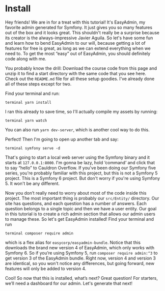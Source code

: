 # Install

Hey friends! We are in for a treat with this tutorial! It's EasyAdmin, my
favorite admin generated for Symfony. It just gives you so many features out of
the box and it looks great. This shouldn't really be a surprise because its creator is
the always-impressive Javier Aguila. So let's have some fun and learn how to bend
EasyAdmin to our will, because getting a lot of features for free is great, as long
as we can extend everything when we need to. To get the most “easy” out of 
EasyAdmin, you should definitely code along with me. 

You probably know the drill: Download the course code from this page and unzip it to find a start directory with the same code that you see here. Check out the `README.md` file for all these setup goodies. I've already done all of these steps except for two. 


Find your terminal and run:

```terminal yarn install```

I ran this already to save time, so I'll actually compile my assets by
running:

```terminal yarn watch```

You can also run `yarn dev-server`, which is another cool way to do this.

Perfect! Then I'm going to open up another tab and say: 

```terminal symfony serve -d```

That's going to start a local web server using the Symfony binary and it starts at `127.0.0.1:8000`. I'm gonna be lazy, hold ‘command’ and click that to say “hello” to Cauldron Overflow. If you've been doing our Symfony five series, you're probably familiar with this project, but this is not a Symfony 5 project. This is a Symfony 6 project. But don't worry if you're using Symfony 5. It won't be any different.

Now you don’t really need to worry about most of the code inside this project. The most important thing is probably our `src/Entity/` directory. Our site has questions, and each question has a number of answers. Each question belongs to a single topic and then we have a user entity. Our goal in this tutorial is to create a rich admin section that allows our admin users
to manage these. So let's get EasyAdmin installed! Find your terminal and run 

```terminal composer require admin ```

which is a flex alias for `easycorp/easyadmin-bundle`. Notice that this downloads the brand new version 4 of EasyAdmin, which only works with Symfony 6. So if you’re using Symfony 5, run `composer require admin:^3` to get version 3 of the EasyAdmin bundle. Right now, version 4 and version 3 are identical, so you won't notice any differences, but going forward, new features will only be added to version 4.

Cool! So now that this is installed, what’s next? Great question! For starters, we’ll need a dashboard for our admin. Let's generate that next!


